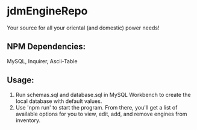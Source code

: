 # jdmEngineRepo
Your source for all your oriental (and domestic) power needs!

## NPM Dependencies:
MySQL,
Inquirer,
Ascii-Table

## Usage:
1. Run schemas.sql and database.sql in MySQL Workbench to create the local database with default values.
2. Use 'npm run' to start the program. From there, you'll get a list of available options for you to view, edit, add, and remove engines from inventory.
